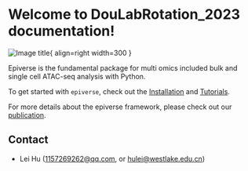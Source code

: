# Welcome to DouLabRotation_2023 documentation!


<div class="result" markdown>

![Image title](img/telseq_plot.png){ align=right width=300 }

Epiverse is the fundamental package for multi omics included bulk and single cell ATAC-seq analysis with Python.

To get started with `epiverse`, check out the [Installation](Installation_guild) and [Tutorials](Tutorial).

For more details about the epiverse framework, please check out our [publication]().

</div>



<div class="Contact" markdown>

## Contact

- Lei Hu ([1157269262@qq.com](mailto:1157269262@qq.com), or [hulei@westlake.edu.cn](mailto:hulei@westlake.edu.cn))

</div>
